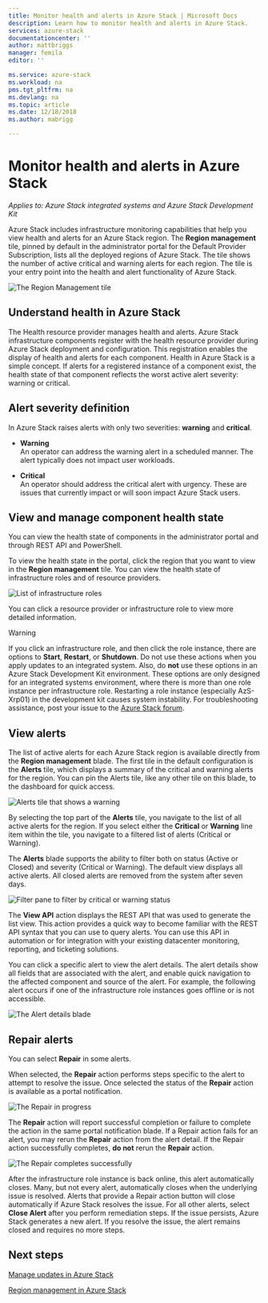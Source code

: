 ```yaml
---
title: Monitor health and alerts in Azure Stack | Microsoft Docs
description: Learn how to monitor health and alerts in Azure Stack.
services: azure-stack
documentationcenter: ''
author: mattbriggs
manager: femila
editor: ''

ms.service: azure-stack
ms.workload: na
pms.tgt_pltfrm: na
ms.devlang: na
ms.topic: article
ms.date: 12/18/2018
ms.author: mabrigg

---
```

# Monitor health and alerts in Azure Stack

*Applies to: Azure Stack integrated systems and Azure Stack Development Kit*

Azure Stack includes infrastructure monitoring capabilities that help you view health and alerts for an Azure Stack region. The **Region management** tile, pinned by default in the administrator portal for the Default Provider Subscription, lists all the deployed regions of Azure Stack. The tile shows the number of active critical and warning alerts for each region. The tile is your entry point into the health and alert functionality of Azure Stack.

![The Region Management tile](media/azure-stack-monitor-health/image1.png)

## Understand health in Azure Stack

The Health resource provider manages health and alerts. Azure Stack infrastructure components register with the health resource provider during Azure Stack deployment and configuration. This registration enables the display of health and alerts for each component. Health in Azure Stack is a simple concept. If alerts for a registered instance of a component exist, the health state of that component reflects the worst active alert severity: warning or critical.

## Alert severity definition

In Azure Stack raises alerts with only two severities: **warning** and **critical**.

- **Warning**  
  An operator can address the warning alert in a scheduled manner. The alert typically does not impact user workloads.

- **Critical**  
  An operator should address the critical alert with urgency. These are issues that currently impact or will soon impact Azure Stack users.


## View and manage component health state

You can view the health state of components in the administrator portal and through REST API and PowerShell.

To view the health state in the portal, click the region that you want to view in the **Region management** tile. You can view the health state of infrastructure roles and of resource providers.

![List of infrastructure roles](media/azure-stack-monitor-health/image2.png)

You can click a resource provider or infrastructure role to view more detailed information.

> [!WARNING]  
> If you click an infrastructure role, and then click the role instance, there are options to **Start**, **Restart**, or **Shutdown**. Do not use these actions when you apply updates to an integrated system. Also, do **not** use these options in an Azure Stack Development Kit environment. These options are only designed for an integrated systems environment, where there is more than one role instance per infrastructure role. Restarting a role instance (especially AzS-Xrp01) in the development kit causes system instability. For troubleshooting assistance, post your issue to the [Azure Stack forum](https://aka.ms/azurestackforum).
>

## View alerts

The list of active alerts for each Azure Stack region is available directly from the **Region management** blade. The first tile in the default configuration is the **Alerts** tile, which displays a summary of the critical and warning alerts for the region. You can pin the Alerts tile, like any other tile on this blade, to the dashboard for quick access.

![Alerts tile that shows a warning](media/azure-stack-monitor-health/image3.png)

By selecting the top part of the **Alerts** tile, you navigate to the list of all active alerts for the region. If you select either the **Critical** or **Warning** line item within the tile, you navigate to a filtered list of alerts (Critical or Warning). 

The **Alerts** blade supports the ability to filter both on status (Active or Closed) and severity (Critical or Warning). The default view displays all active alerts. All closed alerts are removed from the system after seven days.

![Filter pane to filter by critical or warning status](media/azure-stack-monitor-health/alert-view.png)

The **View API** action displays the REST API that was used to generate the list view. This action provides a quick way to become familiar with the REST API syntax that you can use to query alerts. You can use this API in automation or for integration with your existing datacenter monitoring, reporting, and ticketing solutions.

You can click a specific alert to view the alert details. The alert details show all fields that are associated with the alert, and enable quick navigation to the affected component and source of the alert. For example, the following alert occurs if one of the infrastructure role instances goes offline or is not accessible.  

![The Alert details blade](media/azure-stack-monitor-health/alert-detail.png)

## Repair alerts

You can select **Repair** in some alerts.

When selected, the **Repair** action performs steps specific to the alert to attempt to resolve the issue. Once selected the status of the **Repair** action is available as a portal notification.

![The Repair in progress](media/azure-stack-monitor-health/repair-in-progress.png)

The **Repair** action will report successful completion or failure to complete the action in the same portal notification blade.  If a Repair action fails for an alert, you may rerun the **Repair** action from the alert detail. If the Repair action successfully completes, **do not** rerun the **Repair** action.

![The Repair completes successfully](media/azure-stack-monitor-health/repair-completed.png)

After the infrastructure role instance is back online, this alert automatically closes. Many, but not every alert, automatically closes when the underlying issue is resolved. Alerts that provide a Repair action button will close automatically if Azure Stack resolves the issue.  For all other alerts, select **Close Alert** after you perform remediation steps. If the issue persists, Azure Stack generates a new alert. If you resolve the issue, the alert remains closed and requires no more steps.

## Next steps

[Manage updates in Azure Stack](azure-stack-updates.md)

[Region management in Azure Stack](azure-stack-region-management.md)
